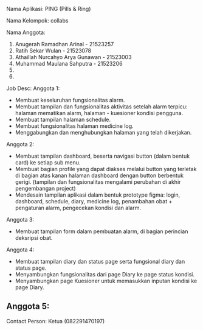 Nama Aplikasi:  PING (Pills & Ring)

Nama Kelompok: collabs

Nama Anggota:
1) Anugerah Ramadhan Arinal - 21523257
2) Ratih Sekar Wulan - 21523078
3) Athaillah Nurcahyo Arya Gunawan - 21523003
4) Muhammad Maulana Sahputra - 21523206
5)
6)

Job Desc:
Anggota 1:
- Membuat keseluruhan fungsionalitas alarm.
- Membuat tampilan dan fungsionalitas aktivitas setelah alarm terpicu: halaman mematikan alarm, halaman - kuesioner kondisi pengguna.
- Membuat tampilan halaman schedule.
- Membuat fungsionalitas halaman medicine log.
- Menggabungkan dan menghubungkan halaman yang telah dikerjakan.

Anggota 2:
- Membuat tampilan dashboard, beserta navigasi button (dalam bentuk card) ke setiap sub menu.
- Membuat bagian profile yang dapat diakses melalui button yang terletak di bagian atas kanan halaman dashboard dengan button berbentuk gerigi. (tampilan dan fungsionalitas mengalami perubahan di akhir pengembangan project)
- Mendesain tampilan aplikasi dalam bentuk prototype figma: login, dashboard, schedule, diary, medicine log, penambahan obat + pengaturan alarm, pengecekan kondisi dan alarm.

Anggota 3:
- Membuat tampilan form dalam pembuatan alarm, di bagian perincian deksripsi obat.

Anggota 4: 
- Membuat tampilan diary dan status page serta fungsional diary dan status page.
- Menyambungkan fungsionalitas dari page Diary ke page status kondisi.
- Menyambungkan page Kuesioner untuk memasukkan inputan kondisi ke page Diary.

Anggota 5: 
-







Contact Person: Ketua (082291470197)
